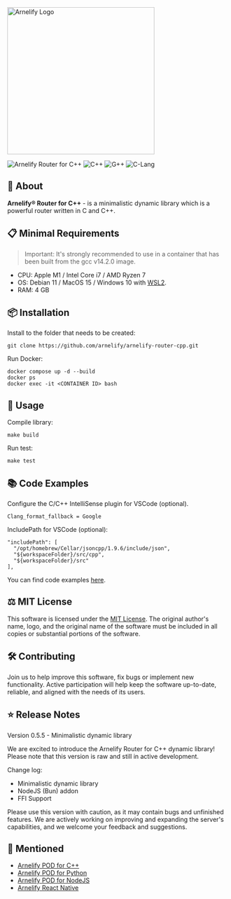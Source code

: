 <img src="https://static.wikia.nocookie.net/arnelify/images/c/c8/Arnelify-logo-2024.png/revision/latest?cb=20240701012515" style="width:336px;" alt="Arnelify Logo" />

![Arnelify Router for C++](https://img.shields.io/badge/Arnelify%20Router%20for%20C++-0.5.5-yellow) ![C++](https://img.shields.io/badge/C++-2b-red) ![G++](https://img.shields.io/badge/G++-14.2.0-blue) ![C-Lang](https://img.shields.io/badge/CLang-14.0.6-blue)

## 🚀 About
**Arnelify® Router for C++** - is a minimalistic dynamic library which is a powerful router written in C and C++.

## 📋 Minimal Requirements
> Important: It's strongly recommended to use in a container that has been built from the gcc v14.2.0 image.
* CPU: Apple M1 / Intel Core i7 / AMD Ryzen 7
* OS: Debian 11 / MacOS 15 / Windows 10 with <a href="https://learn.microsoft.com/en-us/windows/wsl/install">WSL2</a>.
* RAM: 4 GB

## 📦 Installation
Install to the folder that needs to be created:
```
git clone https://github.com/arnelify/arnelify-router-cpp.git
```
Run Docker:
```
docker compose up -d --build
docker ps
docker exec -it <CONTAINER ID> bash
```
## 🎉 Usage
Compile library:
```
make build
```
Run test:
```
make test
```
## 📚 Code Examples
Configure the C/C++ IntelliSense plugin for VSCode (optional).
```
Clang_format_fallback = Google
```

IncludePath for VSCode (optional):
```
"includePath": [
  "/opt/homebrew/Cellar/jsoncpp/1.9.6/include/json",
  "${workspaceFolder}/src/cpp",
  "${workspaceFolder}/src"
],
```
You can find code examples <a href="https://github.com/arnelify/arnelify-router-cpp/blob/main/src/tests/index.cpp">here</a>.

## ⚖️ MIT License
This software is licensed under the <a href="https://github.com/arnelify/arnelify-router-cpp/blob/main/LICENSE">MIT License</a>. The original author's name, logo, and the original name of the software must be included in all copies or substantial portions of the software.

## 🛠️ Contributing
Join us to help improve this software, fix bugs or implement new functionality. Active participation will help keep the software up-to-date, reliable, and aligned with the needs of its users.

## ⭐ Release Notes
Version 0.5.5 - Minimalistic dynamic library

We are excited to introduce the Arnelify Router for C++ dynamic library! Please note that this version is raw and still in active development.

Change log:

* Minimalistic dynamic library
* NodeJS (Bun) addon
* FFI Support

Please use this version with caution, as it may contain bugs and unfinished features. We are actively working on improving and expanding the server's capabilities, and we welcome your feedback and suggestions.

## 🔗 Mentioned

* <a href="https://github.com/arnelify/arnelify-pod-cpp">Arnelify POD for C++</a>
* <a href="https://github.com/arnelify/arnelify-pod-python">Arnelify POD for Python</a>
* <a href="https://github.com/arnelify/arnelify-pod-node">Arnelify POD for NodeJS</a>
* <a href="https://github.com/arnelify/arnelify-react-native">Arnelify React Native</a>